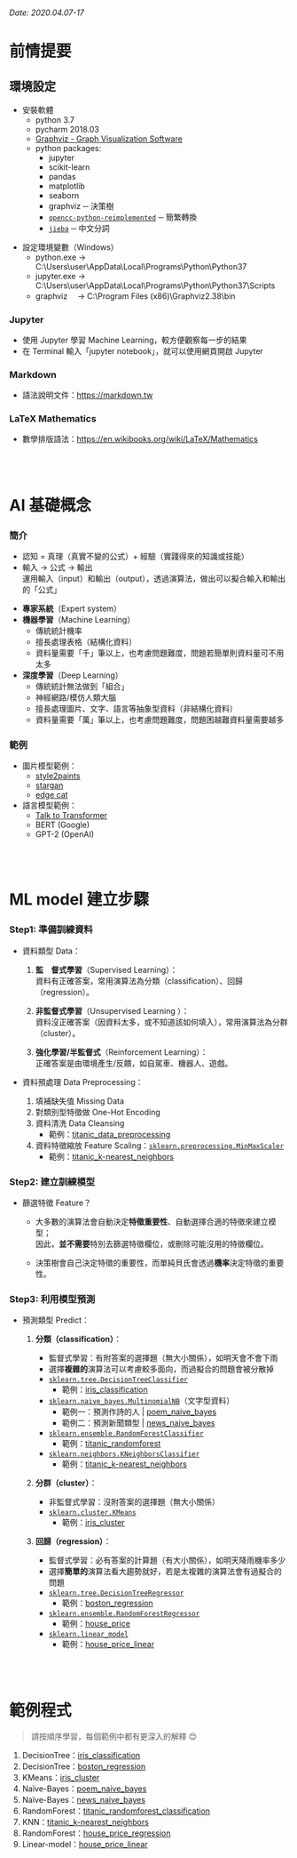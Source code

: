 ###### Date: 2020.04.07-17 

# 前情提要

## 環境設定
- 安裝軟體
  - python 3.7
  - pycharm 2018.03
  - [Graphviz - Graph Visualization Software](https://www.graphviz.org/download/)
  - python packages:
    - jupyter
    - scikit-learn
    - pandas
    - matplotlib
    - seaborn
    - graphviz ─ 決策樹
    - [`opencc-python-reimplemented`](https://pypi.org/project/opencc-python-reimplemented/) ─ 簡繁轉換 
    - [`jieba`](https://github.com/fxsjy/jieba) ─ 中文分詞 

+ 設定環境變數（Windows）
  - python.exe  -> C:\Users\user\AppData\Local\Programs\Python\Python37
  - jupyter.exe -> C:\Users\user\AppData\Local\Programs\Python\Python37\Scripts
  - graphviz　  -> C:\Program Files (x86)\Graphviz2.38\bin


### Jupyter
- 使用 Jupyter 學習 Machine Learning，較方便觀察每一步的結果
- 在 Terminal 輸入「jupyter notebook」，就可以使用網頁開啟 Jupyter

### Markdown
- 語法說明文件：https://markdown.tw

### LaTeX Mathematics
- 數學排版語法：https://en.wikibooks.org/wiki/LaTeX/Mathematics

</br></br>

# AI 基礎概念
### 簡介
+ 認知 = 真理（真實不變的公式）+ 經驗（實踐得來的知識或技能）
+ 輸入 -> 公式 -> 輸出  
  運用輸入（input）和輸出（output），透過演算法，做出可以擬合輸入和輸出的「公式」 

- **專家系統**（Expert system）
- **機器學習**（Machine Learning）
  - 傳統統計機率 
  - 擅長處理表格（結構化資料）  
  - 資料量需要「千」筆以上，也考慮問題難度，問題若簡單則資料量可不用太多 
- **深度學習**（Deep Learning）
  - 傳統統計無法做到「組合」
  - 神經網路/模仿人類大腦
  - 擅長處理圖片、文字、語言等抽象型資料（非結構化資料）
  - 資料量需要「萬」筆以上，也考慮問題難度，問題困越難資料量需要越多

### 範例
+ 圖片模型範例：
  - [style2paints](https://github.com/lllyasviel/style2paints)
  - [stargan](https://github.com/yunjey/stargan)
  - [edge cat](https://affinelayer.com/pixsrv/)  
+ 語言模型範例：
  - [Talk to Transformer](https://talktotransformer.com/)   
  - BERT (Google)
  - GPT-2 (OpenAI)

</br></br>

# ML model 建立步驟

### Step1: 準備訓練資料 
- 資料類型 Data：
  1. **監　督式學習**（Supervised Learning）：  
     資料有正確答案，常用演算法為分類（classification）、回歸（regression）。

  2. **非監督式學習**（Unsupervised Learning ）：  
     資料沒正確答案（因資料太多，或不知道該如何填入），常用演算法為分群（cluster）。

  3. **強化學習/半監督式**（Reinforcement Learning）：  
     正確答案是由環境產生/反饋，如自駕車、機器人、遊戲。

- 資料預處理 Data Preprocessing：
  1. 填補缺失值 Missing Data
  2. 對類別型特徵做 One-Hot Encoding
  3. 資料清洗 Data Cleansing
     - 範例：[titanic_data_preprocessing](https://github.com/yalonw/Machine_Learning/blob/master/titanic_data_preprocessing.ipynb)
  4. 資料特徵縮放 Feature Scaling：[`sklearn.preprocessing.MinMaxScaler`](https://scikit-learn.org/stable/modules/preprocessing.html)
     - 範例：[titanic_k-nearest_neighbors](https://github.com/yalonw/Machine_Learning/blob/master/titanic_k-nearest_neighbors.ipynb)


### Step2: 建立訓練模型 
- 篩選特徵 Feature？  
  - 大多數的演算法會自動決定**特徵重要性**、自動選擇合適的特徵來建立模型；  
    因此，**並不需要**特別去篩選特徵欄位，或刪除可能沒用的特徵欄位。

  - 決策樹會自己決定特徵的重要性，而單純貝氏會透過**機率**決定特徵的重要性。

### Step3: 利用模型預測  
- 預測類型 Predict：
  1. **分類（classification）**：  
     - 監督式學習：有附答案的選擇題（無大小關係），如明天會不會下雨
     - 選擇**複雜的**演算法可以考慮較多面向，而過擬合的問題會被分散掉
     - [`sklearn.tree.DecisionTreeClassifier`](https://scikit-learn.org/stable/modules/generated/sklearn.tree.DecisionTreeClassifier.html)
       - 範例：[iris_classification](https://github.com/yalonw/Machine_Learning/blob/master/classification.ipynb)
     - [`sklearn.naive_bayes.MultinomialNB`](https://scikit-learn.org/stable/modules/generated/sklearn.naive_bayes.MultinomialNB.html)（文字型資料）
       - 範例一：預測作詩的人 | [poem_naive_bayes](https://github.com/yalonw/Machine_Learning/blob/master/poem_naive_bayes.ipynb)
       - 範例二：預測新聞類型 | [news_naive_bayes](https://github.com/yalonw/Machine_Learning/blob/master/news_naive_bayes.ipynb)
     - [`sklearn.ensemble.RandomForestClassifier`](https://scikit-learn.org/stable/modules/generated/sklearn.ensemble.RandomForestClassifier.html)
       - 範例：[titanic_randomforest](https://github.com/yalonw/Machine_Learning/blob/master/titanic_randomforest.ipynb)
     - [`sklearn.neighbors.KNeighborsClassifier`](https://scikit-learn.org/stable/modules/generated/sklearn.neighbors.KNeighborsClassifier.html)
       - 範例：[titanic_k-nearest_neighbors](https://github.com/yalonw/Machine_Learning/blob/master/titanic_k-nearest_neighbors.ipynb)

  2. **分群（cluster）**：  
     - 非監督式學習：沒附答案的選擇題（無大小關係）
     - [`sklearn.cluster.KMeans`](https://scikit-learn.org/stable/modules/generated/sklearn.cluster.KMeans.html)
       - 範例：[iris_cluster](https://github.com/yalonw/Machine_Learning/blob/master/cluster.ipynb)

  3. **回歸（regression）**：  
     - 監督式學習：必有答案的計算題（有大小關係），如明天降雨機率多少
     - 選擇**簡單的**演算法看大趨勢就好，若是太複雜的演算法會有過擬合的問題
     - [`sklearn.tree.DecisionTreeRegressor`](https://scikit-learn.org/stable/modules/generated/sklearn.tree.DecisionTreeRegressor.html)
       - 範例：[boston_regression](https://github.com/yalonw/Machine_Learning/blob/master/regression.ipynb)
     - [`sklearn.ensemble.RandomForestRegressor`](https://scikit-learn.org/stable/modules/generated/sklearn.ensemble.RandomForestRegressor.html)
       - 範例：[house_price](https://github.com/yalonw/Machine_Learning/blob/master/house_price.ipynb)     
     - [`sklearn.linear_model`](https://scikit-learn.org/stable/modules/linear_model.html)
       - 範例：[house_price_linear](https://github.com/yalonw/Machine_Learning/blob/master/house_price_linear.ipynb)   

</br></br>

# 範例程式
> 請按順序學習，每個範例中都有更深入的解釋 :blush:
1. DecisionTree：[iris_classification](https://github.com/yalonw/Machine_Learning/blob/master/classification.ipynb)
2. DecisionTree：[boston_regression](https://github.com/yalonw/Machine_Learning/blob/master/regression.ipynb)
3. KMeans：[iris_cluster](https://github.com/yalonw/Machine_Learning/blob/master/cluster.ipynb)
4. Naïve-Bayes：[poem_naive_bayes](https://github.com/yalonw/Machine_Learning/blob/master/poem_naive_bayes.ipynb)
5. Naïve-Bayes：[news_naive_bayes](https://github.com/yalonw/Machine_Learning/blob/master/news_naive_bayes.ipynb)
6. RandomForest：[titanic_randomforest_classification](https://github.com/yalonw/Machine_Learning/blob/master/titanic_randomforest.ipynb)
7. KNN：[titanic_k-nearest_neighbors](https://github.com/yalonw/Machine_Learning/blob/master/titanic_k-nearest_neighbors.ipynb)
8. RandomForest：[house_price_regression](https://github.com/yalonw/Machine_Learning/blob/master/house_price.ipynb) 
9. Linear-model：[house_price_linear](https://github.com/yalonw/Machine_Learning/blob/master/house_price_linear.ipynb)   